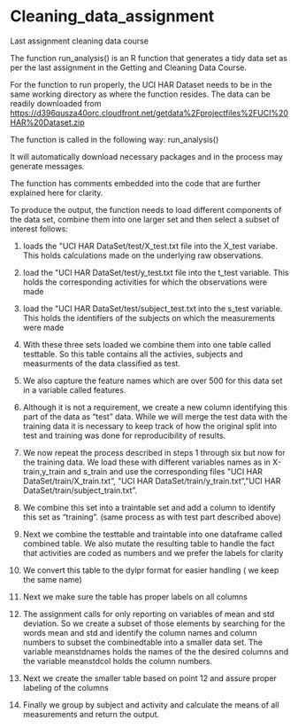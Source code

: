 # Cleaning_data_assignment
Last assignment cleaning data course

The function run_analysis() is an R function that generates a tidy data set as per the last assignment in the Getting and Cleaning Data Course.

For the function to run properly, the  UCI HAR Dataset needs to be in the same working directory as where the function resides. The data can be readily downloaded from https://d396qusza40orc.cloudfront.net/getdata%2Fprojectfiles%2FUCI%20HAR%20Dataset.zip

The function is called in the following way:  run_analysis()

It will automatically download necessary packages and in the process may generate messages.

The function has comments embedded into the code that are further explained here for clarity.

To produce the output, the function needs to load different components of the data set, combine them into one larger set and then select a subset of interest follows:

1) loads the "UCI HAR DataSet/test/X_test.txt file into the X_test variabe. This holds calculations made on the underlying raw observations.
2) load the "UCI HAR DataSet/test/y_test.txt file into  the t_test variable. This holds the corresponding activities for which the observations were made
3) load the "UCI HAR DataSet/test/subject_test.txt into the s_test variable. This holds the identifiers of the subjects on which the measurements were made

4) With these three sets loaded we combine them into one table called testtable. So this table contains all the activies, subjects and measurments of the data classified as test.
5) We also capture the feature names  which are over 500 for this data set in a variable called features.

6) Although it is not a requirement, we create a new column identifying this part of the data as “test” data. While we will merge the test data with the training data it is  necessary to keep track of how the original split into test and training was done for reproducibility of results.

7) We now repeat the process described in steps 1 through six but now for the training data. We load these with different variables names as in X-train,y_train and s_train and use the corresponding files "UCI HAR DataSet/train/X_train.txt”, "UCI HAR DataSet/train/y_train.txt”,"UCI HAR DataSet/train/subject_train.txt”.
8) We combine this set into a traintable set and add a column to identify this set as “training”. (same process as with test part described above)

9) Next we combine the testtable and traintable into one dataframe called combined table. We also mutate the resulting table to handle the fact that activities are coded as numbers and we prefer the labels for clarity
10) We convert this table to the dylpr format for easier handling ( we keep the same name)
11) Next we make sure the table has proper labels on all columns
12) The assignment calls for only reporting on variables of mean and std deviation. So we create a subset of those elements by searching for the words mean and std and identify the column names and column numbers to subset the combinedtable into a smaller data set. The variable  meanstdnames holds the names of the the desired columns and the variable  meanstdcol holds the column numbers.
13) Next we create the smaller table based on point 12 and assure proper labeling of the columns
14) Finally we group by subject and activity and calculate the means of all measurements and return the output.
